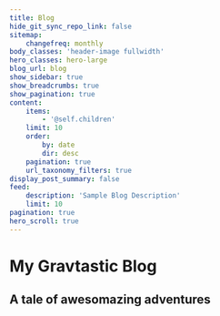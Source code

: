 ```yaml
---
title: Blog
hide_git_sync_repo_link: false
sitemap:
    changefreq: monthly
body_classes: 'header-image fullwidth'
hero_classes: hero-large
blog_url: blog
show_sidebar: true
show_breadcrumbs: true
show_pagination: true
content:
    items:
        - '@self.children'
    limit: 10
    order:
        by: date
        dir: desc
    pagination: true
    url_taxonomy_filters: true
display_post_summary: false
feed:
    description: 'Sample Blog Description'
    limit: 10
pagination: true
hero_scroll: true
---
```


# My Gravtastic Blog
## A tale of **awesomazing** adventures
